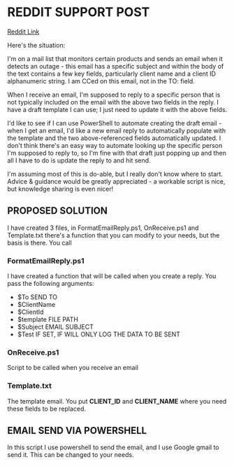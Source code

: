 # REDDIT SUPPORT POST

[Reddit Link](https://www.reddit.com/r/PowerShell/comments/w1ztao/absolute_powershell_n00b_looking_for_a_way_to)

Here's the situation:

I'm on a mail list that monitors certain products and sends an email when it detects an outage - this email has a specific subject and within the body of the text contains a few key fields, particularly client name and a client ID alphanumeric string. I am CCed on this email, not in the TO: field.

When I receive an email, I'm supposed to reply to a specific person that is not typically included on the email with the above two fields in the reply. I have a draft template I can use; I just need to update it with the above fields.

I'd like to see if I can use PowerShell to automate creating the draft email - when I get an email, I'd like a new email reply to automatically populate with the template and the two above-referenced fields automatically updated. I don't think there's an easy way to automate looking up the specific person I'm supposed to reply to, so I'm fine with that draft just popping up and then all I have to do is update the reply to and hit send.

I'm assuming most of this is do-able, but I really don't know where to start. Advice & guidance would be greatly appreciated - a workable script is nice, but knowledge sharing is even nicer!


## PROPOSED SOLUTION

I have created 3 files, in FormatEmailReply.ps1, OnReceive.ps1 and Template.txt there's a function that you can modify to your needs, but the basis is there. You call

### FormatEmailReply.ps1

I have created a function that will be called when you create a reply. You pass the following arguments:
- $To                   SEND TO
- $ClientName
- $ClientId             
- $template 			FILE PATH
- $Subject              EMAIL SUBJECT
- $Test                 IF SET, IF WILL ONLY LOG THE DATA TO BE SENT


### OnReceive.ps1

Script to be called when you receive an email

### Template.txt

The template email. You put __CLIENT_ID__ and __CLIENT_NAME__ where you need these fields to be replaced.

## EMAIL SEND VIA POWERSHELL

 In this script I use powershell to send the email, and I use Google gmail to send it. This can be changed to your needs.


